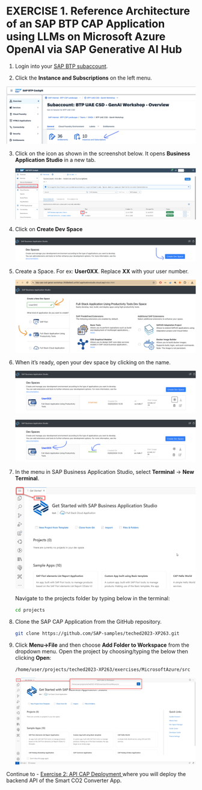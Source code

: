 # EXERCISE 1. Reference Architecture of an SAP BTP CAP Application using LLMs on Microsoft Azure OpenAI via SAP Generative AI Hub

<!--## Prerequisites 

## Setting-Up SAP Business Application Studio (BAS) with Smart Converter Project

Search for your user under **Security -> Users**. Click on **...** to seelct Assign Role Collection, search for **Business_Application_Studio** and assign all the roles to your user.

  ![Alt text](../assets/pre-basrole.png)-->

1. Login into your [SAP BTP subaccount](https://emea.cockpit.btp.cloud.sap/cockpit?idp=ajsk93daf.accounts.ondemand.com#/globalaccount/CA50235469TID000000000741455808/subaccount/bb832256-7694-446c-8d97-3f7cdd1e2cd3/). 

2. Click the **Instance and Subscriptions** on the left menu.

![Alt text](../assets/btp_subaccount.png)

3.  Click on the icon as shown in the screenshot below. It opens **Business Application Studio** in a new tab.

    ![Alt text](../assets/cap-dev-1.png)

4. Click on **Create Dev Space**

    ![Alt text](../assets/bas.png)    

4. Create a Space. For ex: **User0XX**. Replace **XX** with your user number.

    ![Alt text](../assets/cap-dev-2.png)

3. When it’s ready, open your dev space by clicking on the name. 

    ![Alt text](../assets/cap-dev-2a.png)

    ![Alt text](../assets/cap-dev-2b.png)


4. In the menu in SAP Business Application Studio, select **Terminal** &rarr; **New Terminal**.
  
    ![Alt text](../assets/bas_menu.png)

   Navigate to the projects folder by typing below in the terminal:

   ```bash
   cd projects
   ```

7. Clone the SAP CAP Application from the GitHub repository. 

   ```bash
   git clone https://github.com/SAP-samples/teched2023-XP263.git
   ```

8. Click **Menu->File** and then choose **Add Folder to Workspace** from the dropdown menu. Open the project by choosing/typing the below then clicking **Open**:
    ```bash
    /home/user/projects/teched2023-XP263/exercises/MicrosoftAzure/src
    ```

    ![add workspace](../assets/add_workspace.png)
    
Continue to - [Exercise 2: API CAP Deployment ](../ex3.2/README.md) where you will deploy the backend API of the Smart CO2 Converter App.
